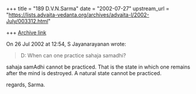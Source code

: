 +++
title = "189 D.V.N.Sarma"
date = "2002-07-27"
upstream_url = "https://lists.advaita-vedanta.org/archives/advaita-l/2002-July/003312.html"

+++
[Archive link](https://lists.advaita-vedanta.org/archives/advaita-l/2002-July/003312.html)

On 26 Jul 2002 at 12:54, S Jayanarayanan  wrote:

> D: When can one practice sahaja samadhi?
>
sahaja samAdhi cannot be practiced. That is the state in which
one remains after the mind is destroyed. A natural state cannot be
practiced.

regards,
Sarma.

